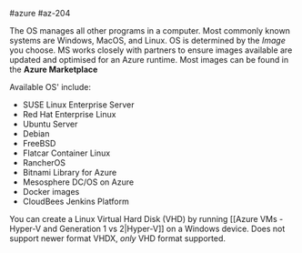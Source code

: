 #azure #az-204 

The OS manages all other programs in a computer.
Most commonly known systems are Windows, MacOS, and Linux.
OS is determined by the *Image* you choose.
MS works closely with partners to ensure images available are updated and optimised for an Azure runtime.
Most images can be found in the **Azure Marketplace**

Available OS' include:
- SUSE Linux Enterprise Server
- Red Hat Enterprise Linux
- Ubuntu Server
- Debian
- FreeBSD
- Flatcar Container Linux
- RancherOS
- Bitnami Library for Azure
- Mesosphere DC/OS on Azure
- Docker images
- CloudBees Jenkins Platform

You can create a Linux Virtual Hard Disk (VHD) by running [[Azure VMs - Hyper-V and Generation 1 vs 2|Hyper-V]] on a Windows device.
Does not support newer format VHDX, *only* VHD format supported.